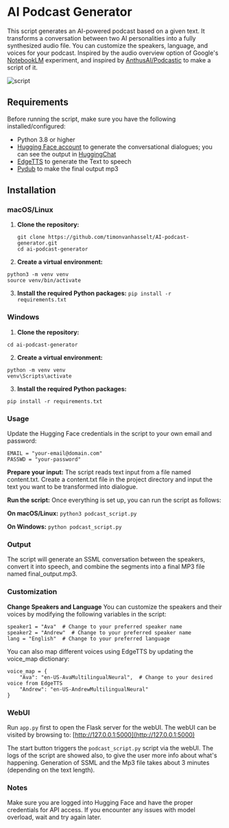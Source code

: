 # AI Podcast Generator

This script generates an AI-powered podcast based on a given text.
It transforms a conversation between two AI personalities into a fully synthesized audio file. You can customize the speakers, language, and voices for your podcast.
Inspired by the audio overview option of Google's [NotebookLM](https://notebooklm.google.com) experiment, and inspired by [AnthusAI/Podcastic](https://github.com/AnthusAI/Podcastic) to make a script of it.

![script](https://github.com/user-attachments/assets/46139154-0a4a-4491-89a4-5ea3984985a3)


  
## Requirements
Before running the script, make sure you have the following installed/configured:

- Python 3.8 or higher
- [Hugging Face account](https://huggingface.co/join) to generate the conversational dialogues; you can see the output in [HuggingChat](https://huggingface.co/chat/)
- [EdgeTTS](https://pypi.org/project/edge-tts/) to generate the Text to speech
- [Pydub](https://pypi.org/project/pydub/) to make the final output mp3

## Installation

### macOS/Linux

1. **Clone the repository:**
   ```
   git clone https://github.com/timonvanhasselt/AI-podcast-generator.git
   cd ai-podcast-generator
   ```

2. **Create a virtual environment:**
```
python3 -m venv venv
source venv/bin/activate
```

3. **Install the required Python packages:**
`pip install -r requirements.txt`

### Windows
1. **Clone the repository:**
```git clone https://github.com/timonvanhasselt/AI-podcast-generator.git
cd ai-podcast-generator
```
2. **Create a virtual environment:**

```
python -m venv venv
venv\Scripts\activate
```

3. **Install the required Python packages:**

`pip install -r requirements.txt`

### Usage

Update the Hugging Face credentials in the script to your own email and password:
```
EMAIL = "your-email@domain.com"
PASSWD = "your-password"
```

**Prepare your input:** 
The script reads text input from a file named content.txt. 
Create a content.txt file in the project directory and input the text you want to be transformed into dialogue.

**Run the script:** 
Once everything is set up, you can run the script as follows:

**On macOS/Linux:**
`python3 podcast_script.py`

**On Windows:**
`python podcast_script.py`


### Output
The script will generate an SSML conversation between the speakers, convert it into speech, and combine the segments into a final MP3 file named final_output.mp3.

### Customization

**Change Speakers and Language**
You can customize the speakers and their voices by modifying the following variables in the script:

```
speaker1 = "Ava"  # Change to your preferred speaker name
speaker2 = "Andrew"  # Change to your preferred speaker name
lang = "English"  # Change to your preferred language
```

You can also map different voices using EdgeTTS by updating the voice_map dictionary:

```
voice_map = {
    "Ava": "en-US-AvaMultilingualNeural",  # Change to your desired voice from EdgeTTS
    "Andrew": "en-US-AndrewMultilingualNeural"
}
```

### WebUI
Run `app.py` first to open the Flask server for the webUI.
The webUI can be visited by browsing to: [http://127.0.0.1:5000](http://127.0.0.1:5000)

The start button triggers the `podcast_script.py` script via the webUI.
The logs of the script are showed also, to give the user more info about what's happening. Generation of SSML and the Mp3 file takes about 3 minutes (depending on the text length).





### Notes
Make sure you are logged into Hugging Face and have the proper credentials for API access.
If you encounter any issues with model overload, wait and try again later.
